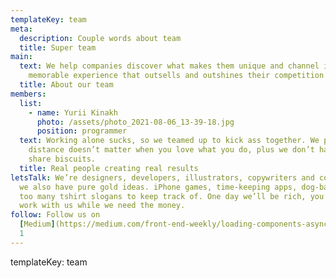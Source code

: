 ```yaml
---
templateKey: team
meta:
  description: Couple words about team
  title: Super team
main:
  text: We help companies discover what makes them unique and channel it into a
    memorable experience that outsells and outshines their competition online.
  title: About our team
members:
  list:
    - name: Yurii Kinakh
      photo: /assets/photo_2021-08-06_13-39-18.jpg
      position: programmer
  text: Working alone sucks, so we teamed up to kick ass together. We prove that
    distance doesn’t matter when you love what you do, plus we don’t have to
    share biscuits.
  title: Real people creating real results
letsTalk: We’re designers, developers, illustrators, copywriters and coders, but
  we also have pure gold ideas. iPhone games, time-keeping apps, dog-backpacks,
  too many tshirt slogans to keep track of. One day we’ll be rich, you’d best
  work with us while we need the money.
follow: Follow us on
  [Medium](https://medium.com/front-end-weekly/loading-components-asynchronously-in-react-app-with-an-hoc-61ca27c4fda7)
  1
---
```



templateKey: team